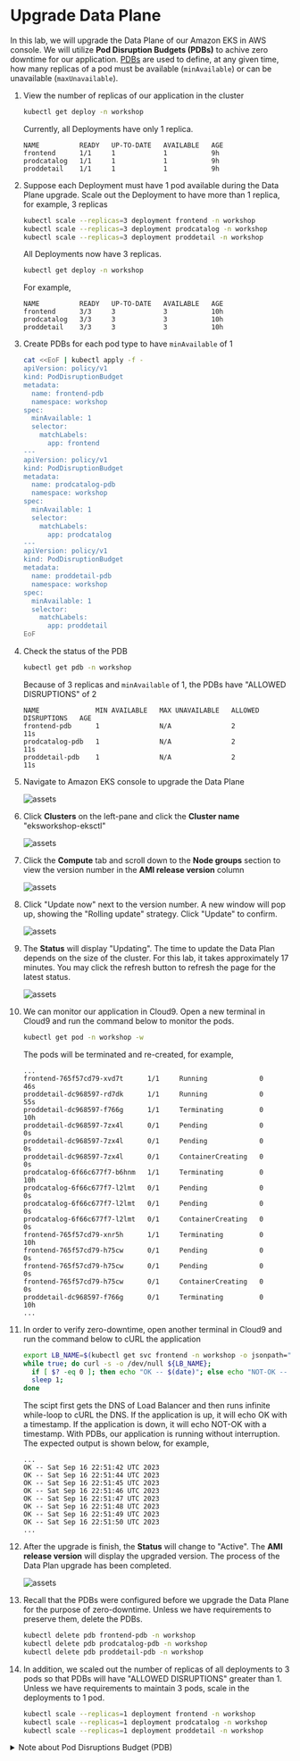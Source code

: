 # Upgrade Data Plane

In this lab, we will upgrade the Data Plane of our Amazon EKS in AWS console.
We will utilize **Pod Disruption Budgets (PDBs)** to achive zero downtime for our application.
[PDBs](https://kubernetes.io/docs/tasks/run-application/configure-pdb/) are used to define,
at any given time, how many replicas of a pod must be available (`minAvailable`) or can be unavailable (`maxUnavailable`).

1. View the number of replicas of our application in the cluster
   ```sh
   kubectl get deploy -n workshop
   ```

   Currently, all Deployments have only 1 replica.
   ```
   NAME          READY   UP-TO-DATE   AVAILABLE   AGE
   frontend      1/1     1            1           9h
   prodcatalog   1/1     1            1           9h
   proddetail    1/1     1            1           9h
   ```

2. Suppose each Deployment must have 1 pod available during the Data Plane upgrade.
Scale out the Deployment to have more than 1 replica, for example, 3 replicas
   ```sh
   kubectl scale --replicas=3 deployment frontend -n workshop
   kubectl scale --replicas=3 deployment prodcatalog -n workshop
   kubectl scale --replicas=3 deployment proddetail -n workshop
   ```

   All Deployments now have 3 replicas.
   ```sh
   kubectl get deploy -n workshop
   ```

   For example,
   ```
   NAME          READY   UP-TO-DATE   AVAILABLE   AGE
   frontend      3/3     3            3           10h
   prodcatalog   3/3     3            3           10h
   proddetail    3/3     3            3           10h
   ```
   
3. Create PDBs for each pod type to have `minAvailable` of 1
   ```sh
   cat <<EoF | kubectl apply -f -
   apiVersion: policy/v1
   kind: PodDisruptionBudget
   metadata:
     name: frontend-pdb
     namespace: workshop
   spec:
     minAvailable: 1
     selector:
       matchLabels:
         app: frontend
   ---
   apiVersion: policy/v1
   kind: PodDisruptionBudget
   metadata:
     name: prodcatalog-pdb
     namespace: workshop
   spec:
     minAvailable: 1
     selector:
       matchLabels:
         app: prodcatalog
   ---
   apiVersion: policy/v1
   kind: PodDisruptionBudget
   metadata:
     name: proddetail-pdb
     namespace: workshop
   spec:
     minAvailable: 1
     selector:
       matchLabels:
         app: proddetail
   EoF
   ```

4. Check the status of the PDB
   ```sh
   kubectl get pdb -n workshop
   ```

   Because of 3 replicas and `minAvailable` of 1, the PDBs have "ALLOWED DISRUPTIONS" of 2
   ```
   NAME              MIN AVAILABLE   MAX UNAVAILABLE   ALLOWED DISRUPTIONS   AGE
   frontend-pdb      1               N/A               2                     11s
   prodcatalog-pdb   1               N/A               2                     11s
   proddetail-pdb    1               N/A               2                     11s
   ```

5. Navigate to Amazon EKS console to upgrade the Data Plane 

   ![assets](/assets/cp-1-eks-console.jpg)

6. Click **Clusters** on the left-pane and click the **Cluster name** "eksworkshop-eksctl"

   ![assets](/assets/dp-2-view-cluster.jpg)

7. Click the **Compute** tab and scroll down to the **Node groups** section
to view the version number in the **AMI release version** column

   ![assets](/assets/dp-3-compute-tab.jpg)

8. Click "Update now" next to the version number. A new window will pop up, showing the "Rolling update" strategy. Click "Update" to confirm.

   ![assets](/assets/dp-4-update-confirm.jpg)

9. The **Status** will display "Updating". The time to update the Data Plan depends on the size of the cluster. For this lab, it takes approximately 17 minutes. You may click the refresh button to refresh the page for the latest status. 

   ![assets](/assets/dp-5-during-update.jpg)

10. We can monitor our application in Cloud9. Open a new terminal in Cloud9 and run the command below to monitor the pods.
    ```sh
    kubectl get pod -n workshop -w
    ```

    The pods will be terminated and re-created, for example,
    ```
    ...
    frontend-765f57cd79-xvd7t      1/1     Running             0          46s
    proddetail-dc968597-rd7dk      1/1     Running             0          55s
    proddetail-dc968597-f766g      1/1     Terminating         0          10h
    proddetail-dc968597-7zx4l      0/1     Pending             0          0s
    proddetail-dc968597-7zx4l      0/1     Pending             0          0s
    proddetail-dc968597-7zx4l      0/1     ContainerCreating   0          0s
    prodcatalog-6f66c677f7-b6hnm   1/1     Terminating         0          10h
    prodcatalog-6f66c677f7-l2lmt   0/1     Pending             0          0s
    prodcatalog-6f66c677f7-l2lmt   0/1     Pending             0          0s
    prodcatalog-6f66c677f7-l2lmt   0/1     ContainerCreating   0          0s
    frontend-765f57cd79-xnr5h      1/1     Terminating         0          10h
    frontend-765f57cd79-h75cw      0/1     Pending             0          0s
    frontend-765f57cd79-h75cw      0/1     Pending             0          0s
    frontend-765f57cd79-h75cw      0/1     ContainerCreating   0          0s
    proddetail-dc968597-f766g      0/1     Terminating         0          10h
    ...
    ```

11. In order to verify zero-downtime, open another terminal in Cloud9 and run the command below to cURL the application
    ```sh
    export LB_NAME=$(kubectl get svc frontend -n workshop -o jsonpath="{.status.loadBalancer.ingress[*].hostname}");
    while true; do curl -s -o /dev/null ${LB_NAME};
      if [ $? -eq 0 ]; then echo "OK -- $(date)"; else echo "NOT-OK -- $(date)"; fi
      sleep 1;
    done
    ```

    The scipt first gets the DNS of Load Balancer and then runs infinite while-loop to cURL the DNS. If the application is up, it will echo OK with a timestamp.  If the application is down, it will echo NOT-OK with a timestamp.  With PDBs, our application is running without interruption. The expected output is shown below, for example,
    ```
    ...
    OK -- Sat Sep 16 22:51:42 UTC 2023
    OK -- Sat Sep 16 22:51:44 UTC 2023
    OK -- Sat Sep 16 22:51:45 UTC 2023
    OK -- Sat Sep 16 22:51:46 UTC 2023
    OK -- Sat Sep 16 22:51:47 UTC 2023
    OK -- Sat Sep 16 22:51:48 UTC 2023
    OK -- Sat Sep 16 22:51:49 UTC 2023
    OK -- Sat Sep 16 22:51:50 UTC 2023
    ...
    ```

12. After the upgrade is finish, the **Status** will change to "Active". The **AMI release version** will display the upgraded version. The process of the Data Plan upgrade has been completed.

    ![assets](/assets/dp-6-update-complete.jpg)

13. Recall that the PDBs were configured before we upgrade the Data Plane for the purpose of zero-downtime. Unless we have requirements to preserve them, delete the PDBs.
    ```sh
    kubectl delete pdb frontend-pdb -n workshop
    kubectl delete pdb prodcatalog-pdb -n workshop
    kubectl delete pdb proddetail-pdb -n workshop
    ````

14. In addition, we scaled out the number of replicas of all deployments to 3 pods so that PDBs will have "ALLOWED DISRUPTIONS" greater than 1. Unless we have requirements to maintain 3 pods, scale in the deployments to 1 pod.
    ```sh    
    kubectl scale --replicas=1 deployment frontend -n workshop
    kubectl scale --replicas=1 deployment prodcatalog -n workshop
    kubectl scale --replicas=1 deployment proddetail -n workshop
    ```



<details>
<summary>Note about Pod Disruptions Budget (PDB)</summary>

**Note that** before we upgraded the Data Plane, if we did not scale out the number of replicas, and the status of PDBs 
```sh
kubectl get pdb -n workshop
```

shows "ALLOWED DISRUPTIONS" = 0, for example,
```sh
NAME              MIN AVAILABLE   MAX UNAVAILABLE   ALLOWED DISRUPTIONS   AGE
frontend-pdb      1               N/A               0                     14s
prodcatalog-pdb   1               N/A               0                     14s
proddetail-pdb    1               N/A               0                     14s
```

upgrading the Data Plan will never finish. That is, **Status** will stay at "Updating". 

![assets](/assets/dp-5-during-update.jpg)

Checking the number of nodes
```sh
kubectl get no
```

shows that the nodes of the new version (v1.25) are "Ready", but the nodes of the old version (v1.24) cannot be terminated, for example, 
```sh
NAME                              STATUS                     ROLES    AGE    VERSION
ip-192-168-100-22.ec2.internal    Ready,SchedulingDisabled   <none>   105m   v1.24.16-eks-8ccc7ba
ip-192-168-102-250.ec2.internal   Ready                      <none>   42s    v1.25.12-eks-8ccc7ba
ip-192-168-132-107.ec2.internal   Ready                      <none>   41s    v1.25.12-eks-8ccc7ba
ip-192-168-132-235.ec2.internal   Ready,SchedulingDisabled   <none>   105m   v1.24.16-eks-8ccc7ba
ip-192-168-161-112.ec2.internal   Ready                      <none>   43s    v1.25.12-eks-8ccc7ba
ip-192-168-191-84.ec2.internal    Ready,SchedulingDisabled   <none>   105m   v1.24.16-eks-8ccc7ba
```

In this scenario, the solution is to scale out the number of replicas to make "ALLOWED DISRUPTIONS" be greater than 1 to achive zero-downtime.  Or, delete PDBs at the expense of interrupting our application. The Data Plane will finally be upgraded, for example,
```sh
NAME                              STATUS   ROLES    AGE   VERSION
ip-192-168-102-250.ec2.internal   Ready    <none>   17m   v1.25.12-eks-8ccc7ba
ip-192-168-132-107.ec2.internal   Ready    <none>   17m   v1.25.12-eks-8ccc7ba
ip-192-168-161-112.ec2.internal   Ready    <none>   17m   v1.25.12-eks-8ccc7ba
```

The Data Plane upgrade can also be verified in the Amazon Console

![assets](/assets/dp-7-update-complete.jpg)


</details>